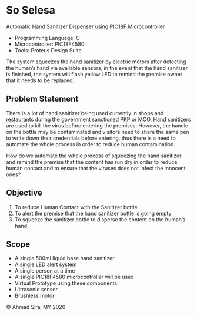 # So Selesa
Automatic Hand Sanitizer Dispenser using PIC18F Microcontroller

* Programming Language: C
* Microcontroller: PIC18F4580 
* Tools: Proteus Design Suite

The system squeezes the hand sanitizer by electric motors after detecting the human’s hand via available sensors, in the event that the hand sanitizer is finished, the system will flash yellow LED to remind the premise owner that it needs to be replaced.

## Problem Statement

There is a lot of hand sanitizer being used currently in shops and restaurants during the government sanctioned PKP or MCO. Hand sanitizers are used to kill the virus before entering the premises. However, the handle on the bottle may be contaminated and visitors need to share the same pen to write down their credentials before entering, thus there is a need to automate the whole process in order to reduce human contamination.

How do we automate the whole process of squeezing the hand sanitizer and remind the premise that the content has run dry in order to reduce human contact and to ensure that the viruses does not infect the innocent ones?

## Objective

1. To reduce Human Contact with the Sanitizer bottle
2. To alert the premise that the hand sanitizer bottle is going empty
3. To squeeze the sanitizer bottle to disperse the content on the human’s hand

## Scope

* A single 500ml liquid base hand sanitizer
* A single LED alert system
* A single person at a time
* A single PIC18F4580 microcontroller will be used
* Virtual Prototype using these components:
* Ultrasonic sensor
* Brushless motor

© Ahmad Siraj MY 2020
